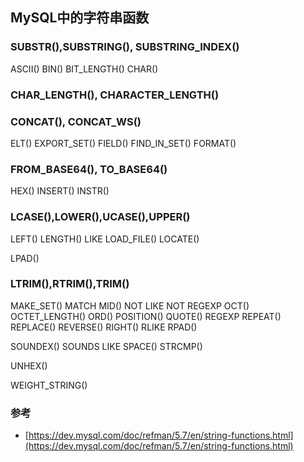 ## MySQL中的字符串函数

### SUBSTR(),SUBSTRING(), SUBSTRING_INDEX()

ASCII()
BIN()
BIT_LENGTH()
CHAR()
### CHAR_LENGTH(), CHARACTER_LENGTH()
### CONCAT(), CONCAT_WS()
ELT()
EXPORT_SET()
FIELD()
FIND_IN_SET()
FORMAT()
### FROM_BASE64(), TO_BASE64()
HEX()
INSERT()
INSTR()
### LCASE(),LOWER(),UCASE(),UPPER()
LEFT()
LENGTH()
LIKE
LOAD_FILE()
LOCATE()

LPAD()
### LTRIM(),RTRIM(),TRIM()
MAKE_SET()
MATCH
MID()
NOT LIKE
NOT REGEXP
OCT()
OCTET_LENGTH()
ORD()
POSITION()
QUOTE()
REGEXP
REPEAT()
REPLACE()
REVERSE()
RIGHT()
RLIKE
RPAD()

SOUNDEX()
SOUNDS LIKE
SPACE()
STRCMP()




UNHEX()

WEIGHT_STRING()

### 参考

- [https://dev.mysql.com/doc/refman/5.7/en/string-functions.html](https://dev.mysql.com/doc/refman/5.7/en/string-functions.html)